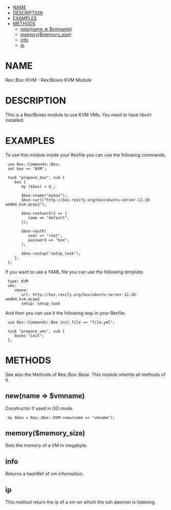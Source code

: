 -   [NAME](#NAME)
-   [DESCRIPTION](#DESCRIPTION)
-   [EXAMPLES](#EXAMPLES)
-   [METHODS](#METHODS)
    -   [new(name =&gt; $vmname)](#new-name-vmname-)
    -   [memory($memory\_size)](#memory-memory_size-)
    -   [info](#info)
    -   [ip](#ip)

# NAME

Rex::Box::KVM - Rex/Boxes KVM Module

# DESCRIPTION

This is a Rex/Boxes module to use KVM VMs. You need to have libvirt installed.

# EXAMPLES

To use this module inside your Rexfile you can use the following commands.

     use Rex::Commands::Box;
     set box => "KVM";
     
     task "prepare_box", sub {
        box {
           my ($box) = @_;
     
           $box->name("mybox");
           $box->url("http://box.rexify.org/box/ubuntu-server-12.10-amd64.kvm.qcow2");
     
           $box->network(1 => {
              name => "default",
           });
     
           $box->auth(
              user => "root",
              password => "box",
           );
     
           $box->setup("setup_task");
        };
     };

If you want to use a YAML file you can use the following template.

     type: KVM
     vms:
        vmone:
           url: http://box.rexify.org/box/ubuntu-server-12.10-amd64.kvm.qcow2
           setup: setup_task

And then you can use it the following way in your Rexfile.

     use Rex::Commands::Box init_file => "file.yml";
     
     task "prepare_vms", sub {
        boxes "init";
     };

# METHODS

See also the Methods of Rex::Box::Base. This module inherits all methods of it.

## new(name =&gt; $vmname)

Constructor if used in OO mode.

     my $box = Rex::Box::KVM->new(name => "vmname");

## memory($memory\_size)

Sets the memory of a VM in megabyte.

## info

Returns a hashRef of vm information.

## ip

This method return the ip of a vm on which the ssh daemon is listening.

